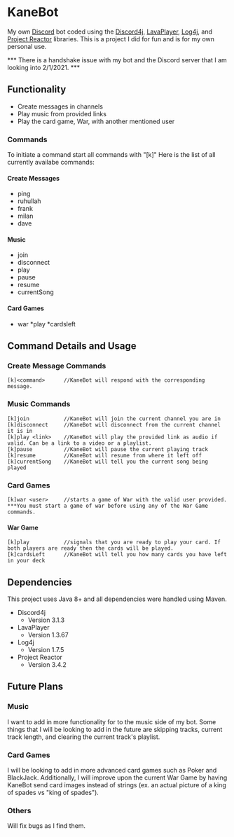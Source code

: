# KaneBot
My own [Discord](https://discord.com/) bot coded using the [Discord4j](https://github.com/Discord4J/Discord4J), [LavaPlayer](https://github.com/sedmelluq/lavaplayer), 
[Log4j](https://logging.apache.org/log4j/2.x/), and [Project Reactor](https://projectreactor.io/) libraries. This is a project I did for fun and is for my own personal use. 

*** There is a handshake issue with my bot and the Discord server that I am looking into 2/1/2021. ***

## Functionality
* Create messages in channels
* Play music from provided links
* Play the card game, War, with another mentioned user
### Commands
To initiate a command start all commands with "[k]"
Here is the list of all currently availabe commands:
#### Create Messages
* ping
* ruhullah
* frank
* milan
* dave
#### Music
* join
* disconnect
* play
* pause
* resume
* currentSong
#### Card Games
  * war
    *play
    *cardsleft
## Command Details and Usage
### Create Message Commands
    [k]<command>      //KaneBot will respond with the corresponding message.
### Music Commands
    [k]join           //KaneBot will join the current channel you are in
    [k]disconnect     //KaneBot will disconnect from the current channel it is in
    [k]play <link>    //KaneBot will play the provided link as audio if valid. Can be a link to a video or a playlist.
    [k]pause          //KaneBot will pause the current playing track
    [k]resume         //KaneBot will resume from where it left off
    [k]currentSong    //KaneBot will tell you the current song being played
### Card Games
    [k]war <user>     //starts a game of War with the valid user provided. ***You must start a game of war before using any of the War Game commands.
#### War Game
    [k]play           //signals that you are ready to play your card. If both players are ready then the cards will be played.
    [k]cardsLeft      //KaneBot will tell you how many cards you have left in your deck
## Dependencies
This project uses Java 8+ and all dependencies were handled using Maven.
* Discord4j
   * Version 3.1.3
* LavaPlayer
   * Version 1.3.67
* Log4j
   * Version 1.7.5
* Project Reactor
   * Version 3.4.2
## Future Plans
### Music
I want to add in more functionality for to the music side of my bot. Some things that I will be looking to add in the future are skipping tracks, current track length, and clearing the current track's playlist.
### Card Games
I will be looking to add in more advanced card games such as Poker and BlackJack. Additionally, I will improve upon the current War Game by having KaneBot send card images instead of strings (ex. an actual picture of a king of spades vs "king of spades").
### Others
Will fix bugs as I find them.
